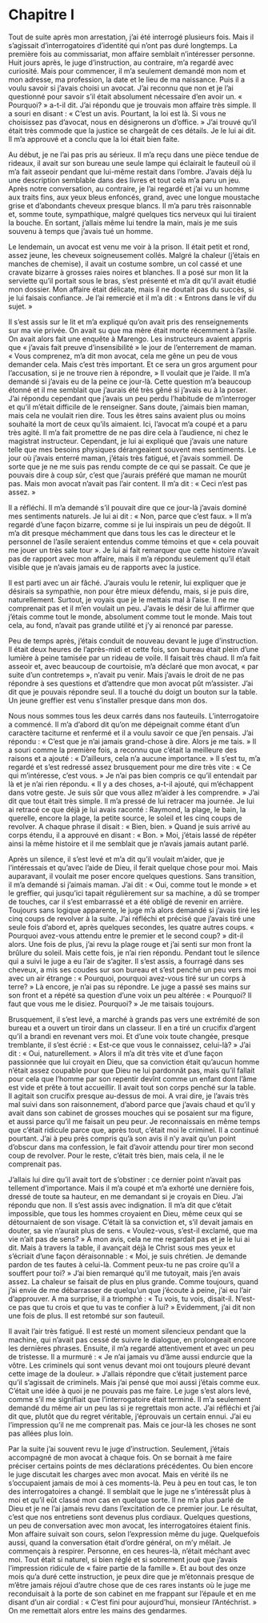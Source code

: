 # Chapitre I

Tout de suite après mon arrestation, j’ai été interrogé plusieurs fois. Mais il s’agissait d’interrogatoires d’identité qui n’ont pas duré longtemps. La première fois au commissariat, mon affaire semblait n’intéresser personne. Huit jours après, le juge d’instruction, au contraire, m’a regardé avec curiosité. Mais pour commencer, il m’a seulement demandé mon nom et mon adresse, ma profession, la date et le lieu de ma naissance. Puis il a voulu savoir si j’avais choisi un avocat. J’ai reconnu que non et je l’ai questionné pour savoir s’il était absolument nécessaire d’en avoir un. « Pourquoi? » a-t-il dit. J’ai répondu que je trouvais mon affaire très simple. Il a souri en disant : « C’est un avis. Pourtant, la loi est là. Si vous ne choisissez pas d’avocat, nous en désignerons un d’office. » J’ai trouvé qu’il était très commode que la justice se chargeât de ces détails. Je le lui ai dit. Il m’a approuvé et a conclu que la loi était bien faite.

Au début, je ne l’ai pas pris au sérieux. Il m’a reçu dans une pièce tendue de rideaux, il avait sur son bureau une seule lampe qui éclairait le fauteuil où il m’a fait asseoir pendant que lui-même restait dans l’ombre. J’avais déjà lu une description semblable dans des livres et tout cela m’a paru un jeu. Après notre conversation, au contraire, je l’ai regardé et j’ai vu un homme aux traits fins, aux yeux bleus enfoncés, grand, avec une longue moustache grise et d’abondants cheveux presque blancs. Il m’a paru très raisonnable et, somme toute, sympathique, malgré quelques tics nerveux qui lui tiraient la bouche. En sortant, j’allais même lui tendre la main, mais je me suis souvenu à temps que j’avais tué un homme.

Le lendemain, un avocat est venu me voir à la prison. Il était petit et rond, assez jeune, les cheveux soigneusement collés. Malgré la chaleur (j’étais en manches de chemise), il avait un costume sombre, un col cassé et une cravate bizarre à grosses raies noires et blanches. Il a posé sur mon lit la serviette qu’il portait sous le bras, s’est présenté et m’a dit qu’il avait étudié mon dossier. Mon affaire était délicate, mais il ne doutait pas du succès, si je lui faisais confiance. Je l’ai remercié et il m’a dit : « Entrons dans le vif du sujet. »

Il s’est assis sur le lit et m’a expliqué qu’on avait pris des renseignements sur ma vie privée. On avait su que ma mère était morte récemment à l’asile. On avait alors fait une enquête à Marengo. Les instructeurs avaient appris que « j’avais fait preuve d’insensibilité » le jour de l’enterrement de maman. « Vous comprenez, m’a dit mon avocat, cela me gêne un peu de vous demander cela. Mais c’est très important. Et ce sera un gros argument pour l’accusation, si je ne trouve rien à répondre, » Il voulait que je l’aide. Il m’a demandé si j’avais eu de la peine ce jour-là. Cette question m’a beaucoup étonné et il me semblait que j’aurais été très gêné si j’avais eu à la poser. J’ai répondu cependant que j’avais un peu perdu l’habitude de m’interroger et qu’il m’était difficile de le renseigner. Sans doute, j’aimais bien maman, mais cela ne voulait rien dire. Tous les êtres sains avaient plus ou moins souhaité la mort de ceux qu’ils aimaient. Ici, l’avocat m’a coupé et a paru très agité. Il m’a fait promettre de ne pas dire cela à l’audience, ni chez le magistrat instructeur. Cependant, je lui ai expliqué que j’avais une nature telle que mes besoins physiques dérangeaient souvent mes sentiments. Le jour où j’avais enterré maman, j’étais très fatigué, et j’avais sommeil. De sorte que je ne me suis pas rendu compte de ce qui se passait. Ce que je pouvais dire à coup sûr, c’est que j’aurais préféré que maman ne mourût pas. Mais mon avocat n’avait pas l’air content. Il m’a dit : « Ceci n’est pas assez. »

Il a réfléchi. Il m’a demandé s’il pouvait dire que ce jour-là j’avais dominé mes sentiments naturels. Je lui ai dit : « Non, parce que c’est faux. » Il m’a regardé d’une façon bizarre, comme si je lui inspirais un peu de dégoût. Il m’a dit presque méchamment que dans tous les cas le directeur et le personnel de l’asile seraient entendus comme témoins et que « cela pouvait me jouer un très sale tour ». Je lui ai fait remarquer que cette histoire n’avait pas de rapport avec mon affaire, mais il m’a répondu seulement qu’il était visible que je n’avais jamais eu de rapports avec la justice.

Il est parti avec un air fâché. J’aurais voulu le retenir, lui expliquer que je désirais sa sympathie, non pour être mieux défendu, mais, si je puis dire, naturellement. Surtout, je voyais que je le mettais mal à l’aise. Il ne me comprenait pas et il m’en voulait un peu. J’avais le désir de lui affirmer que j’étais comme tout le monde, absolument comme tout le monde. Mais tout cela, au fond, n’avait pas grande utilité et j’y ai renoncé par paresse.

Peu de temps après, j’étais conduit de nouveau devant le juge d’instruction. Il était deux heures de l’après-midi et cette fois, son bureau était plein d’une lumière à peine tamisée par un rideau de voile. Il faisait très chaud. Il m’a fait asseoir et, avec beaucoup de courtoisie, m’a déclaré que mon avocat, « par suite d’un contretemps », n’avait pu venir. Mais j’avais le droit de ne pas répondre à ses questions et d’attendre que mon avocat pût m’assister. J’ai dit que je pouvais répondre seul. Il a touché du doigt un bouton sur la table. Un jeune greffier est venu s’installer presque dans mon dos.

Nous nous sommes tous les deux carrés dans nos fauteuils. L’interrogatoire a commencé. Il m’a d’abord dit qu’on me dépeignait comme étant d’un caractère taciturne et renfermé et il a voulu savoir ce que j’en pensais. J’ai répondu : « C’est que je n’ai jamais grand-chose à dire. Alors je me tais. » Il a souri comme la première fois, a reconnu que c’était la meilleure des raisons et a ajouté : « D’ailleurs, cela n’a aucune importance. » Il s’est tu, m’a regardé et s’est redressé assez brusquement pour me dire très vite : « Ce qui m’intéresse, c’est vous. » Je n’ai pas bien compris ce qu’il entendait par là et je n’ai rien répondu. « Il y a des choses, a-t-il ajouté, qui m’échappent dans votre geste. Je suis sûr que vous allez m’aider à les comprendre. » J’ai dit que tout était très simple. Il m’a pressé de lui retracer ma journée. Je lui ai retracé ce que déjà je lui avais raconté : Raymond, la plage, le bain, la querelle, encore la plage, la petite source, le soleil et les cinq coups de revolver. A chaque phrase il disait : « Bien, bien. » Quand je suis arrivé au corps étendu, il a approuvé en disant : « Bon. » Moi, j’étais lassé de répéter ainsi la même histoire et il me semblait que je n’avais jamais autant parlé.

Après un silence, il s’est levé et m’a dit qu’il voulait m’aider, que je l’intéressais et qu’avec l’aide de Dieu, il ferait quelque chose pour moi. Mais auparavant, il voulait me poser encore quelques questions. Sans transition, il m’a demandé si j’aimais maman. J’ai dit : « Oui, comme tout le monde » et le greffier, qui jusqu’ici tapait régulièrement sur sa machine, a dû se tromper de touches, car il s’est embarrassé et a été obligé de revenir en arrière. Toujours sans logique apparente, le juge m’a alors demandé si j’avais tiré les cinq coups de revolver à la suite. J’ai réfléchi et précisé que j’avais tiré une seule fois d’abord et, après quelques secondes, les quatre autres coups. « Pourquoi avez-vous attendu entre le premier et le second coup? » dit-il alors. Une fois de plus, j’ai revu la plage rouge et j’ai senti sur mon front la brûlure du soleil. Mais cette fois, je n’ai rien répondu. Pendant tout le silence qui a suivi le juge a eu l’air de s’agiter. Il s’est assis, a fourragé dans ses cheveux, a mis ses coudes sur son bureau et s’est penché un peu vers moi avec un air étrange : « Pourquoi, pourquoi avez-vous tiré sur un corps à terre? » Là encore, je n’ai pas su répondre. Le juge a passé ses mains sur son front et a répété sa question d’une voix un peu altérée : « Pourquoi? Il faut que vous me le disiez. Pourquoi? » Je me taisais toujours.

Brusquement, il s’est levé, a marché à grands pas vers une extrémité de son bureau et a ouvert un tiroir dans un classeur. Il en a tiré un crucifix d’argent qu’il a brandi en revenant vers moi. Et d’une voix toute changée, presque tremblante, il s’est écrié : « Est-ce que vous le connaissez, celui-là? » J’ai dit : « Oui, naturellement. » Alors il m’a dit très vite et d’une façon passionnée que lui croyait en Dieu, que sa conviction était qu’aucun homme n’était assez coupable pour que Dieu ne lui pardonnât pas, mais qu’il fallait pour cela que l’homme par son repentir devînt comme un enfant dont l’âme est vide et prête à tout accueillir. Il avait tout son corps penché sur la table. Il agitait son crucifix presque au-dessus de moi. A vrai dire, je l’avais très mal suivi dans son raisonnement, d’abord parce que j’avais chaud et qu’il y avait dans son cabinet de grosses mouches qui se posaient sur ma figure, et aussi parce qu’il me faisait un peu peur. Je reconnaissais en même temps que c’était ridicule parce que, après tout, c’était moi le criminel. Il a continué pourtant. J’ai à peu près compris qu’à son avis il n’y avait qu’un point d’obscur dans ma confession, le fait d’avoir attendu pour tirer mon second coup de revolver. Pour le reste, c’était très bien, mais cela, il ne le comprenait pas.

J’allais lui dire qu’il avait tort de s’obstiner : ce dernier point n’avait pas tellement d’importance. Mais il m’a coupé et m’a exhorté une dernière fois, dressé de toute sa hauteur, en me demandant si je croyais en Dieu. J’ai répondu que non. Il s’est assis avec indignation. Il m’a dit que c’était impossible, que tous les hommes croyaient en Dieu, même ceux qui se détournaient de son visage. C’était là sa conviction et, s’il devait jamais en douter, sa vie n’aurait plus de sens. « Voulez-vous, s’est-il exclamé, que ma vie n’ait pas de sens? » A mon avis, cela ne me regardait pas et je le lui ai dit. Mais à travers la table, il avançait déjà le Christ sous mes yeux et s’écriait d’une façon déraisonnable : « Moi, je suis chrétien. Je demande pardon de tes fautes à celui-là. Comment peux-tu ne pas croire qu’il a souffert pour toi? » J’ai bien remarqué qu’il me tutoyait, mais j’en avais assez. La chaleur se faisait de plus en plus grande. Comme toujours, quand j’ai envie de me débarrasser de quelqu’un que j’écoute à peine, j’ai eu l’air d’approuver. A ma surprise, il a triomphé : « Tu vois, tu vois, disait-il. N’est-ce pas que tu crois et que tu vas te confier à lui? » Evidemment, j’ai dit non une fois de plus. Il est retombé sur son fauteuil.

Il avait l’air très fatigué. Il est resté un moment silencieux pendant que la machine, qui n’avait pas cessé de suivre le dialogue, en prolongeait encore les dernières phrases. Ensuite, il m’a regardé attentivement et avec un peu de tristesse. Il a murmuré : « Je n’ai jamais vu d’âme aussi endurcie que la vôtre. Les criminels qui sont venus devant moi ont toujours pleuré devant cette image de la douleur. » J’allais répondre que c’était justement parce qu’il s’agissait de criminels. Mais j’ai pensé que moi aussi j’étais comme eux. C’était une idée à quoi je ne pouvais pas me faire. Le juge s’est alors levé, comme s’il me signifiait que l’interrogatoire était terminé. Il m’a seulement demandé du même air un peu las si je regrettais mon acte. J’ai réfléchi et j’ai dit que, plutôt que du regret véritable, j’éprouvais un certain ennui. J’ai eu l’impression qu’il ne me comprenait pas. Mais ce jour-là les choses ne sont pas allées plus loin.

Par la suite j’ai souvent revu le juge d’instruction. Seulement, j’étais accompagné de mon avocat à chaque fois. On se bornait à me faire préciser certains points de mes déclarations précédentes. Ou bien encore le juge discutait les charges avec mon avocat. Mais en vérité ils ne s’occupaient jamais de moi à ces moments-là. Peu à peu en tout cas, le ton des interrogatoires a changé. Il semblait que le juge ne s’intéressât plus à moi et qu’il eût classé mon cas en quelque sorte. Il ne m’a plus parlé de Dieu et je ne l’ai jamais revu dans l’excitation de ce premier jour. Le résultat, c’est que nos entretiens sont devenus plus cordiaux. Quelques questions, un peu de conversation avec mon avocat, les interrogatoires étaient finis. Mon affaire suivait son cours, selon l’expression même du juge. Quelquefois aussi, quand la conversation était d’ordre général, on m’y mêlait. Je commençais à respirer. Personne, en ces heures-là, n’était méchant avec moi. Tout était si naturel, si bien réglé et si sobrement joué que j’avais l’impression ridicule de « faire partie de la famille ». Et au bout des onze mois qu’a duré cette instruction, je peux dire que je m’étonnais presque de m’être jamais réjoui d’autre chose que de ces rares instants où le juge me reconduisait à la porte de son cabinet en me frappant sur l’épaule et en me disant d’un air cordial : « C’est fini pour aujourd’hui, monsieur l’Antéchrist. » On me remettait alors entre les mains des gendarmes.
